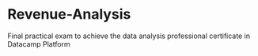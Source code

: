 # Revenue-Analysis
Final practical exam to achieve the data analysis professional certificate in Datacamp Platform
